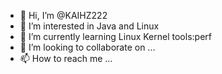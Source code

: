 - 👋 Hi, I’m @KAIHZ222
- 👀 I’m interested in Java and Linux
- 🌱 I’m currently learning Linux Kernel tools:perf
- 💞️ I’m looking to collaborate on ...
- 📫 How to reach me ...

<!---
KAIHZ222/KAIHZ222 is a ✨ special ✨ repository because its `README.md` (this file) appears on your GitHub profile.
You can click the Preview link to take a look at your changes.
--->
